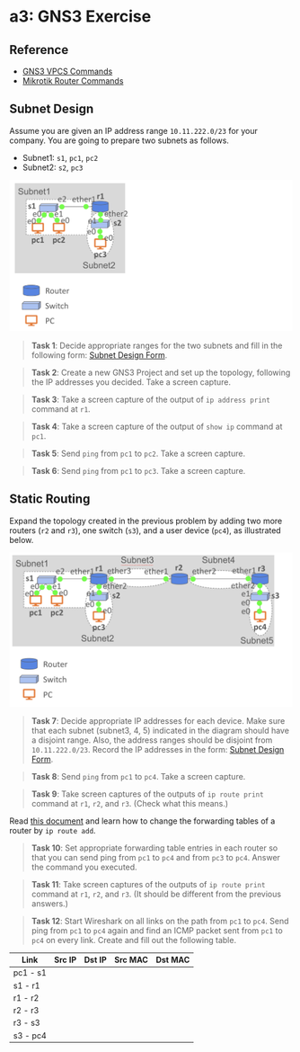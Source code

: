 # a3: GNS3 Exercise

## Reference
- [GNS3 VPCS Commands](https://docs.gns3.com/docs/emulators/vpcs/)
- [Mikrotik Router Commands](https://help.mikrotik.com/docs/display/ROS/Command+Line+Interface)

## Subnet Design
Assume you are given an IP address range ```10.11.222.0/23``` for your company. You are going to prepare two subnets as follows.

- Subnet1: ```s1```, ```pc1```, ```pc2```
- Subnet2: ```s2```, ```pc3```

![](./asset/e1.png)

> __Task 1__: Decide appropriate ranges for the two subnets and fill in the following form: [Subnet Design Form](https://docs.google.com/spreadsheets/d/1xL05glb87I4BSy-VALyvEm6ORqa13Cw0RgIe7qoC1es/edit?usp=sharing).

> __Task 2__: Create a new GNS3 Project and set up the topology, following the IP addresses you decided. Take a screen capture.

> __Task 3__: Take a screen capture of the output of ```ip address print``` command at ```r1```.

> __Task 4__: Take a screen capture of the output of ```show ip``` command at ```pc1```.

> __Task 5__: Send ```ping``` from ```pc1``` to ```pc2```. Take a screen capture.

> __Task 6__: Send ```ping``` from ```pc1``` to ```pc3```. Take a screen capture.


## Static Routing
Expand the topology created in the previous problem by adding two more routers (```r2``` and ```r3```), one switch (```s3```), and a user device (```pc4```), as illustrated below.

![](./asset/e2.png)

> __Task 7__: Decide appropriate IP addresses for each device. Make sure that each subnet (subnet3, 4, 5) indicated in the diagram should have a disjoint range. Also, the address ranges should be disjoint from ```10.11.222.0/23```. Record the IP addresses in the form: [Subnet Design Form](https://docs.google.com/spreadsheets/d/1xL05glb87I4BSy-VALyvEm6ORqa13Cw0RgIe7qoC1es/edit?usp=sharing). 

> __Task 8__: Send ```ping``` from ```pc1``` to ```pc4```. Take a screen capture.

> __Task 9__: Take screen captures of the outputs of ```ip route print``` command at ```r1```, ```r2```, and ```r3```. (Check what this means.)

Read [this document](https://wiki.mikrotik.com/wiki/Manual:Simple_Static_Routing) and learn how to change the forwarding tables of a router by ```ip route add```.

> __Task 10__: Set appropriate forwarding table entries in each router so that you can send ping from ```pc1``` to ```pc4``` and from ```pc3``` to ```pc4```. Answer the command you executed.

> __Task 11__: Take screen captures of the outputs of ```ip route print``` command at ```r1```, ```r2```, and ```r3```. (It should be different from the previous answers.)

> __Task 12__: Start Wireshark on all links on the path from ```pc1``` to ```pc4```. Send ping from ```pc1``` to ```pc4``` again and find an ICMP packet sent from ```pc1``` to ```pc4``` on every link. Create and fill out the following table.

| Link      | Src IP | Dst IP | Src MAC | Dst MAC |
| ----------- | ----------- |----------- |----------- |----------- |
| pc1 - s1 |||||
| s1 - r1 |||||
| r1 - r2 |||||
| r2 - r3 |||||
| r3 - s3 |||||
| s3 - pc4 |||||




